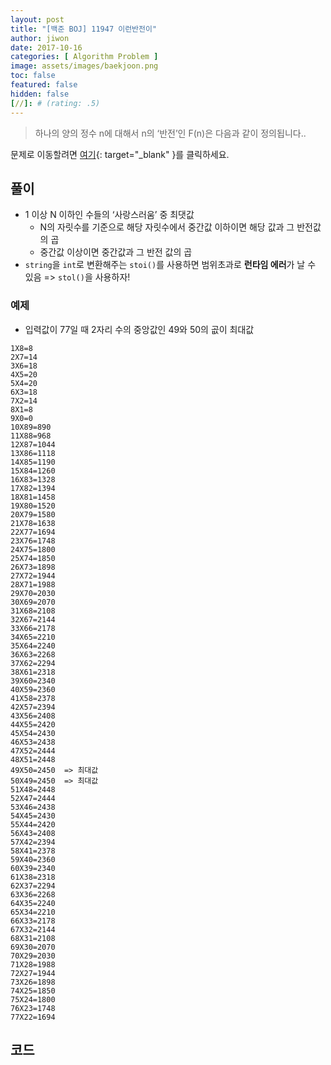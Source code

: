 ```yaml
---
layout: post
title: "[백준 BOJ] 11947 이런반전이"
author: jiwon
date: 2017-10-16
categories: [ Algorithm Problem ]
image: assets/images/baekjoon.png
toc: false
featured: false
hidden: false
[//]: # (rating: .5)
---
```


> 하나의 양의 정수 n에 대해서 n의 ‘반전’인 F(n)은 다음과 같이 정의됩니다..

문제로 이동할려면 [여기](https://www.acmicpc.net/problem/11947){: target="_blank" }를 클릭하세요.

## 풀이

- 1 이상 N 이하인 수들의 ‘사랑스러움’ 중 최댓값
  - N의 자릿수를 기준으로 해당 자릿수에서 중간값 이하이면 해당 값과 그 반전값의 곱
  - 중간값 이상이면 중간값과 그 반전 값의 곱
- `string`을 `int`로 변환해주는 `stoi()`를 사용하면 범위초과로 **런타임 에러**가 날 수 있음 => `stol()`을 사용하자! 


### 예제

- 입력값이 77일 때 2자리 수의 중앙값인 49와 50의 곲이 최대값

```
1X8=8
2X7=14
3X6=18
4X5=20
5X4=20
6X3=18
7X2=14
8X1=8
9X0=0
10X89=890
11X88=968
12X87=1044
13X86=1118
14X85=1190
15X84=1260
16X83=1328
17X82=1394
18X81=1458
19X80=1520
20X79=1580
21X78=1638
22X77=1694
23X76=1748
24X75=1800
25X74=1850
26X73=1898
27X72=1944
28X71=1988
29X70=2030
30X69=2070
31X68=2108
32X67=2144
33X66=2178
34X65=2210
35X64=2240
36X63=2268
37X62=2294
38X61=2318
39X60=2340
40X59=2360
41X58=2378
42X57=2394
43X56=2408
44X55=2420
45X54=2430
46X53=2438
47X52=2444
48X51=2448
49X50=2450  => 최대값
50X49=2450  => 최대값
51X48=2448
52X47=2444
53X46=2438
54X45=2430
55X44=2420
56X43=2408
57X42=2394
58X41=2378
59X40=2360
60X39=2340
61X38=2318
62X37=2294
63X36=2268
64X35=2240
65X34=2210
66X33=2178
67X32=2144
68X31=2108
69X30=2070
70X29=2030
71X28=1988
72X27=1944
73X26=1898
74X25=1850
75X24=1800
76X23=1748
77X22=1694
```

## 코드  


<script src="https://gist.github.com/jiwondh/b55a8b1951840bf9801863d7632e0de0.js"></script>









